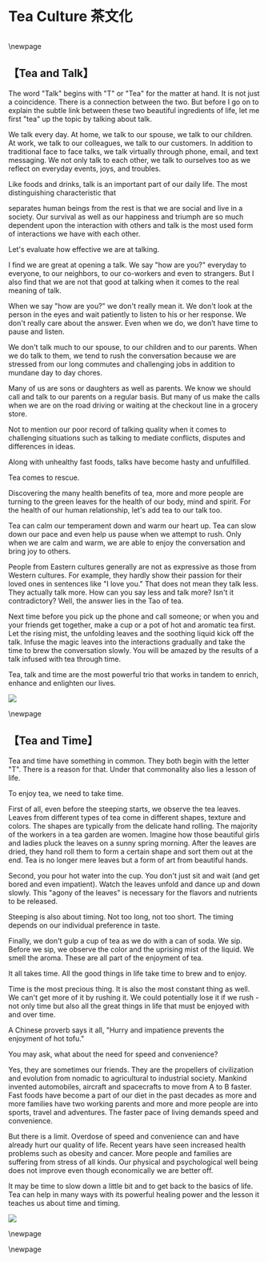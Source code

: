 # Tea Culture 茶文化

```{tableofcontents}
```

\newpage

## 【Tea and Talk】

The word "Talk" begins with "T" or "Tea" for the matter at hand. It is not just a coincidence. 
There is a connection between the two. But before I go on to explain the subtle link between 
these two beautiful ingredients of life, let me first "tea" up the topic by talking about talk.

We talk every day. At home, we talk to our spouse, we talk to our children. 
At work, we talk to our colleagues, we talk to our customers. In addition to traditional
face to face talks, we talk virtually through phone, email, and text messaging. 
We not only talk to each other, we talk to ourselves too as we reflect on everyday events,
joys, and troubles.

Like foods and drinks, talk is an important part of our daily life. 
The most distinguishing characteristic that 

separates human beings from the rest is that we are social and live in a society. 
Our survival as well as our happiness and triumph are so much dependent upon the interaction with others and talk is the most used form of interactions we have with each other.

Let's evaluate how effective we are at talking.

I find we are great at opening a talk. We say "how are you?" everyday to everyone, to our neighbors, 
to our co-workers and even to strangers. But I also find that we are not that good at
talking when it comes to the real meaning of talk.

When we say "how are you?" we don't really mean it. We don't look at the person in the eyes and wait 
patiently to listen to his or her response. We don't really care about the answer. Even when we do, 
we don’t have time to pause and listen.

We don't talk much to our spouse, to our children and to our parents. When we do talk to them,
we tend to rush the conversation because we are stressed from our long commutes and 
challenging jobs in addition to mundane day to day chores.

Many of us are sons or daughters as well as parents. We know we should call and talk to our parents on a regular basis. 
But many of us make the calls when we are on the road driving or waiting at the checkout 
line in a grocery store.

Not to mention our poor record of talking quality when it comes to challenging situations 
such as talking to mediate conflicts, disputes and differences in ideas.

Along with unhealthy fast foods, talks have become hasty and unfulfilled.

Tea comes to rescue.

Discovering the many health benefits of tea, more and more people are turning to the green leaves 
for the health of our body, mind and spirit. For the health of our human relationship, 
let's add tea to our talk too.

Tea can calm our temperament down and warm our heart up. Tea can slow down our pace 
and even help us pause when we attempt to rush. Only when we are calm and warm, 
we are able to enjoy the conversation and bring joy to others.

People from Eastern cultures generally are not as expressive as those from Western cultures. 
For example, they hardly show their passion for their loved ones in sentences like 
"I love you." That does not mean they talk less. They actually talk more. 
How can you say less and talk more? Isn't it contradictory? Well, the answer lies in the Tao of tea.

Next time before you pick up the phone and call someone; or when you and your friends get together, 
make a cup or a pot of hot and aromatic tea first. Let the rising mist, the unfolding leaves and 
the soothing liquid  kick off the talk. Infuse the magic leaves into the interactions gradually and 
take the time to brew the conversation slowly. You will be amazed by the results of
 a talk infused with tea through time.

Tea, talk and time are the most powerful trio that works in tandem to 
enrich, enhance and enlighten our lives.

![](src/04_english/src/04_english/03_tea/01.jpg)

\newpage

## 【Tea and Time】

Tea and time have something in common. They both begin with the letter "T". 
There is a reason for that. Under that commonality also lies a lesson of life.

To enjoy tea, we need to take time.

First of all, even before the steeping starts, we observe the tea leaves. Leaves from different 
types of tea come in different shapes, texture and colors. The shapes are typically from the delicate hand rolling.
 The majority of the workers in a tea garden are women. Imagine how those beautiful girls and ladies 
 pluck the leaves on a sunny spring morning. After the leaves are dried, they hand roll them to 
 form a certain shape and sort them out at the end. Tea is no longer mere leaves but a form of art from beautiful hands.

Second, you pour hot water into the cup. You don't just sit and wait (and get bored and even impatient). 
Watch the leaves unfold and dance up and down slowly. This "agony of the leaves" is necessary 
for the flavors and nutrients to be released.

Steeping is also about timing. Not too long, not too short. The timing depends on our individual preference in taste.

Finally, we don't gulp a cup of tea as we do with a can of soda. We sip. Before we sip, 
we observe the color and the uprising mist of the liquid. We smell the aroma. 
These are all part of the enjoyment of tea.

It all takes time. All the good things in life take time to brew and to enjoy.

Time is the most precious thing. It is also the most constant thing as well. 
We can't get more of it by rushing it. We could potentially lose it if 
we rush - not only time but also all the great things in life that must be enjoyed with and over time.

A Chinese proverb says it all, "Hurry and impatience prevents the enjoyment of hot tofu."

You may ask, what about the need for speed and convenience?

Yes, they are sometimes our friends. They are the propellers of civilization and evolution 
from nomadic to agricultural to industrial society. Mankind invented automobiles, 
aircraft and spacecrafts to move from A to B faster. Fast foods have become a part of our 
diet in the past decades as more and more families have two working parents and more and 
more people are into sports, travel and adventures. The faster pace of living demands speed and convenience.

But there is a limit. Overdose of speed and convenience can and have already hurt our quality of life.
 Recent years have seen increased health problems such as obesity and cancer. More people and families 
 are suffering from stress of all kinds. Our physical and psychological well being does not improve 
 even though economically we are better off.

It may be time to slow down a little bit and to get back to the basics of life. 
Tea can help in many ways with its powerful healing power and the lesson it 
teaches us about time and timing.

![](src/04_english/src/04_english/03_tea/02.jpg)

\newpage



\newpage


